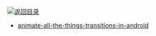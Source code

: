 [![返回目录](https://parg.co/UGo)](https://parg.co/b4z) 
 

- [animate-all-the-things-transitions-in-android](https://medium.com/@andkulikov/animate-all-the-things-transitions-in-android-914af5477d50#.8fh117w2y)